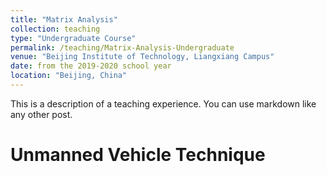 ```yaml
---
title: "Matrix Analysis"
collection: teaching
type: "Undergraduate Course"
permalink: /teaching/Matrix-Analysis-Undergraduate
venue: "Beijing Institute of Technology, Liangxiang Campus"
date: from the 2019-2020 school year
location: "Beijing, China"
---
```


This is a description of a teaching experience. You can use markdown like any other post.

Unmanned Vehicle Technique
==========================

